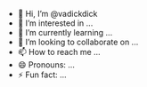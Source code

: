 - 👋 Hi, I’m @vadickdick
- 👀 I’m interested in ...
- 🌱 I’m currently learning ...
- 💞️ I’m looking to collaborate on ...
- 📫 How to reach me ...
- 😄 Pronouns: ...
- ⚡ Fun fact: ...

<!---
vadickdick/vadickdick is a ✨ special ✨ repository because its `README.md` (this file) appears on your GitHub profile.
You can click the Preview link to take a look at your changes.
--->
